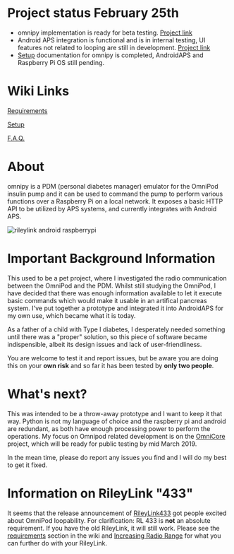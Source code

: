 # Project status February 25th

* omnipy implementation is ready for beta testing. [Project link](https://github.com/winemug/omnipy/projects/1)
* Android APS integration is functional and is in internal testing, UI features not related to looping are still in development. [Project link](https://github.com/winemug/AndroidAPS/projects/1)
* [Setup](https://github.com/winemug/omnipy/wiki/Setup-and-Configuration) documentation for omnipy is completed, AndroidAPS and Raspberry Pi OS still pending.

# Wiki Links

[Requirements](https://github.com/winemug/omnipy/wiki/Requirements)

[Setup](https://github.com/winemug/omnipy/wiki/Setup-and-Configuration)

[F.A.Q.](https://github.com/winemug/omnipy/wiki/Frequently-Asked-Questions)


# About
omnipy is a PDM (personal diabetes manager) emulator for the OmniPod insulin pump and it can be used to command the pump to perform various functions over a Raspberry Pi on a local network. It exposes a basic HTTP API to be utilized by APS systems, and currently integrates with Android APS.

![rileylink android raspberrypi](https://github.com/winemug/omnipy/raw/master/img/droidrlpi.jpg)

# Important Background Information
This used to be a pet project, where I investigated the radio communication between the OmniPod and the PDM. Whilst still studying the OmniPod, I have decided that there was enough information available to let it execute basic commands which would make it usable in an artifical pancreas system. I've put together a prototype and integrated it into AndroidAPS for my own use, which became what it is today.

As a father of a child with Type I diabetes, I desperately needed something until there was a "proper" solution, so this piece of software became indispensible, albeit its design issues and lack of user-friendliness.

You are welcome to test it and report issues, but be aware you are doing this on your **own risk** and so far it has been tested by **only two people**.

# What's next?

This was intended to be a throw-away prototype and I want to keep it that way. Python is not my language of choice and the raspberry pi and android are redundant, as both have enough processing power to perform the operations. My focus on Omnipod related development is on the [OmniCore](https://github.com/winemug/OmniCore) project, which will be ready for public testing by mid March 2019.

In the mean time, please do report any issues you find and I will do my best to get it fixed.

# Information on RileyLink "433"
It seems that the release announcement of [RileyLink433](https://getrileylink.org/product/rileylink433/) got people excited about OmniPod loopability. For clarification: RL 433 is **not** an absolute requirement. If you have the old RileyLink, it will still work. Please see the [requirements](https://github.com/winemug/omnipy/wiki/Requirements) section in the wiki and [Increasing Radio Range](https://github.com/winemug/omnipy/wiki/Increasing-Radio-Range) for what you can further do with your RileyLink.
